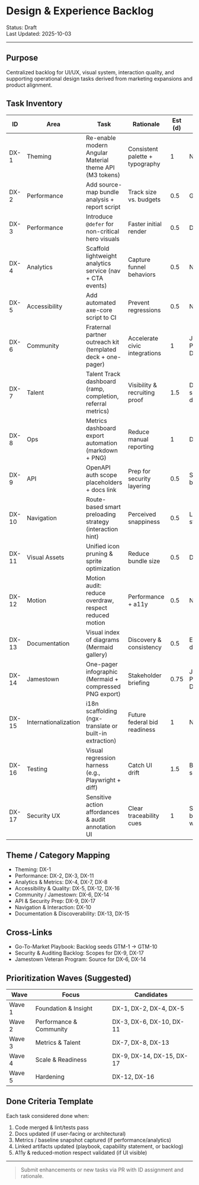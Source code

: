 # Design & Experience Backlog

Status: Draft  
Last Updated: 2025-10-03

---

## Purpose

Centralized backlog for UI/UX, visual system, interaction quality, and supporting operational design tasks derived from marketing expansions and product alignment.

## Task Inventory

| ID    | Area                 | Task                                                        | Rationale                       | Est (d) | Depends On              |
| ----- | -------------------- | ----------------------------------------------------------- | ------------------------------- | ------- | ----------------------- |
| DX-1  | Theming              | Re-enable modern Angular Material theme API (M3 tokens)     | Consistent palette + typography | 1       | None                    |
| DX-2  | Performance          | Add source-map bundle analysis + report script              | Track size vs. budgets          | 0.5     | GTM-1                   |
| DX-3  | Performance          | Introduce `@defer` for non-critical hero visuals            | Faster initial render           | 0.5     | DX-2                    |
| DX-4  | Analytics            | Scaffold lightweight analytics service (nav + CTA events)   | Capture funnel behaviors        | 0.5     | None                    |
| DX-5  | Accessibility        | Add automated axe-core script to CI                         | Prevent regressions             | 0.5     | None                    |
| DX-6  | Community            | Fraternal partner outreach kit (templated deck + one-pager) | Accelerate civic integrations   | 1       | Jamestown Program Doc   |
| DX-7  | Talent               | Talent Track dashboard (ramp, completion, referral metrics) | Visibility & recruiting proof   | 1.5     | Data schema draft       |
| DX-8  | Ops                  | Metrics dashboard export automation (markdown + PNG)        | Reduce manual reporting         | 1       | DX-2                    |
| DX-9  | API                  | OpenAPI auth scope placeholders + docs link                 | Prep for security layering      | 0.5     | Security backlog        |
| DX-10 | Navigation           | Route-based smart preloading strategy (interaction hint)    | Perceived snappiness            | 0.5     | Lazy routes stable      |
| DX-11 | Visual Assets        | Unified icon pruning & sprite optimization                  | Reduce bundle size              | 0.5     | DX-2                    |
| DX-12 | Motion               | Motion audit: reduce overdraw, respect reduced motion       | Performance + a11y              | 0.5     | None                    |
| DX-13 | Documentation        | Visual index of diagrams (Mermaid gallery)                  | Discovery & consistency         | 0.5     | Existing diagrams       |
| DX-14 | Jamestown            | One-pager infographic (Mermaid + compressed PNG export)     | Stakeholder briefing            | 0.75    | Jamestown Program Doc   |
| DX-15 | Internationalization | i18n scaffolding (ngx-translate or built-in extraction)     | Future federal bid readiness    | 1       | None                    |
| DX-16 | Testing              | Visual regression harness (e.g., Playwright + diff)         | Catch UI drift                  | 1.5     | Baseline screenshots    |
| DX-17 | Security UX          | Sensitive action affordances & audit annotation UI          | Clear traceability cues         | 1       | Security backlog wave 1 |

## Theme / Category Mapping

- Theming: DX-1
- Performance: DX-2, DX-3, DX-11
- Analytics & Metrics: DX-4, DX-7, DX-8
- Accessibility & Quality: DX-5, DX-12, DX-16
- Community / Jamestown: DX-6, DX-14
- API & Security Prep: DX-9, DX-17
- Navigation & Interaction: DX-10
- Documentation & Discoverability: DX-13, DX-15

## Cross-Links

- Go-To-Market Playbook: Backlog seeds GTM-1 → GTM-10
- Security & Auditing Backlog: Scopes for DX-9, DX-17
- Jamestown Veteran Program: Source for DX-6, DX-14

## Prioritization Waves (Suggested)

| Wave   | Focus                   | Candidates                |
| ------ | ----------------------- | ------------------------- |
| Wave 1 | Foundation & Insight    | DX-1, DX-2, DX-4, DX-5    |
| Wave 2 | Performance & Community | DX-3, DX-6, DX-10, DX-11  |
| Wave 3 | Metrics & Talent        | DX-7, DX-8, DX-13         |
| Wave 4 | Scale & Readiness       | DX-9, DX-14, DX-15, DX-17 |
| Wave 5 | Hardening               | DX-12, DX-16              |

## Done Criteria Template

Each task considered done when:

1. Code merged & lint/tests pass
2. Docs updated (if user-facing or architectural)
3. Metrics / baseline snapshot captured (if performance/analytics)
4. Linked artifacts updated (playbook, capability statement, or backlog)
5. A11y & reduced-motion respect validated (if UI visible)

---

> Submit enhancements or new tasks via PR with ID assignment and rationale.
